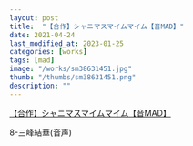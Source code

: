 ```yaml
---
layout: post
title:  "【合作】シャニマスマイムマイム【音MAD】"
date: 2021-04-24
last_modified_at: 2023-01-25
categories: [works]
tags: [mad]
image: "/works/sm38631451.jpg"
thumb: "/thumbs/sm38631451.png"
description: ""
---
```


<script type="application/javascript" src="https://embed.nicovideo.jp/watch/sm38631451/script?w=640&h=360"></script><noscript><a href="https://www.nicovideo.jp/watch/sm38631451">【合作】シャニマスマイムマイム【音MAD】</a></noscript>

8-三峰結華(音声)